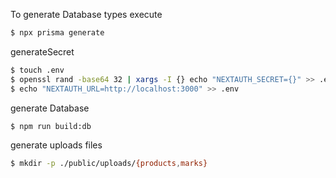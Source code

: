 To generate Database types execute 
```sh
$ npx prisma generate
```

generateSecret
```sh
$ touch .env
$ openssl rand -base64 32 | xargs -I {} echo "NEXTAUTH_SECRET={}" >> .env
$ echo "NEXTAUTH_URL=http://localhost:3000" >> .env
```

generate Database
```sh
$ npm run build:db
```

generate uploads files
```sh
$ mkdir -p ./public/uploads/{products,marks}
```